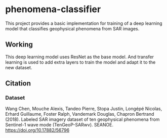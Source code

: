 # phenomena-classifier

This project provides a basic implementation for training of a deep learning model that classifies geophysical phenomena from SAR images.

## Working

This deep learning model uses ResNet as the base model. And transfer learning is used to add extra layers to train the model and adapt it to the new dataset.


## Citation

### Dataset

Wang Chen, Mouche Alexis, Tandeo Pierre, Stopa Justin, Longépé Nicolas, Erhard Guillaume, Foster Ralph, Vandemark Douglas, Chapron Bertrand (2018). Labeled SAR imagery dataset of ten geophysical phenomena from Sentinel-1 wave mode (TenGeoP-SARwv). SEANOE. https://doi.org/10.17882/56796
